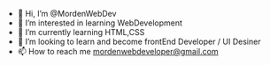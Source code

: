 - 👋 Hi, I’m @MordenWebDev
- 👀 I’m interested in learning WebDevelopment
- 🌱 I’m currently learning HTML,CSS
- 💞️ I’m looking to learn and become frontEnd Developer / UI Desiner
- 📫 How to reach me  mordenwebdeveloper@gmail.com

<!---
MordenWebDev/MordenWebDev is a ✨ special ✨ repository because its `README.md` (this file) appears on your GitHub profile.
You can click the Preview link to take a look at your changes.
--->
